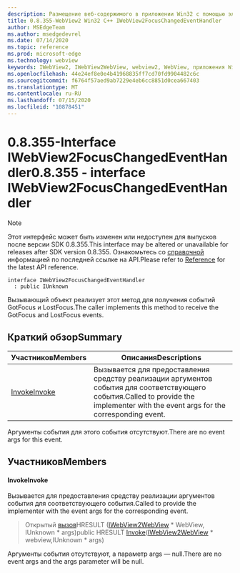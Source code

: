 ```yaml
---
description: Размещение веб-содержимого в приложении Win32 с помощью элемента управления Microsoft Edge WebView2
title: 0.8.355-WebView2 Win32 C++ IWebView2FocusChangedEventHandler
author: MSEdgeTeam
ms.author: msedgedevrel
ms.date: 07/14/2020
ms.topic: reference
ms.prod: microsoft-edge
ms.technology: webview
keywords: IWebView2, IWebView2WebView, webview2, WebView, приложения Win32, Win32, EDGE
ms.openlocfilehash: 44e24ef8e0e4b41968835ff7cd70fd9904482c6c
ms.sourcegitcommit: f6764f57aed9ab7229e4eb6cc8851d0cea667403
ms.translationtype: MT
ms.contentlocale: ru-RU
ms.lasthandoff: 07/15/2020
ms.locfileid: "10878451"
---
```

# <span data-ttu-id="0612d-104">0.8.355-Interface IWebView2FocusChangedEventHandler</span><span class="sxs-lookup"><span data-stu-id="0612d-104">0.8.355 - interface IWebView2FocusChangedEventHandler</span></span> 

> [!NOTE]
> <span data-ttu-id="0612d-105">Этот интерфейс может быть изменен или недоступен для выпусков после версии SDK 0.8.355.</span><span class="sxs-lookup"><span data-stu-id="0612d-105">This interface may be altered or unavailable for releases after SDK version 0.8.355.</span></span> <span data-ttu-id="0612d-106">Ознакомьтесь со [справочной](../../../webview2-api-reference.md) информацией по последней ссылке на API.</span><span class="sxs-lookup"><span data-stu-id="0612d-106">Please refer to [Reference](../../../webview2-api-reference.md) for the latest API reference.</span></span>

```
interface IWebView2FocusChangedEventHandler
  : public IUnknown
```

<span data-ttu-id="0612d-107">Вызывающий объект реализует этот метод для получения событий GotFocus и LostFocus.</span><span class="sxs-lookup"><span data-stu-id="0612d-107">The caller implements this method to receive the GotFocus and LostFocus events.</span></span>

## <span data-ttu-id="0612d-108">Краткий обзор</span><span class="sxs-lookup"><span data-stu-id="0612d-108">Summary</span></span>

 <span data-ttu-id="0612d-109">Участников</span><span class="sxs-lookup"><span data-stu-id="0612d-109">Members</span></span>                        | <span data-ttu-id="0612d-110">Описания</span><span class="sxs-lookup"><span data-stu-id="0612d-110">Descriptions</span></span>
--------------------------------|---------------------------------------------
[<span data-ttu-id="0612d-111">Invoke</span><span class="sxs-lookup"><span data-stu-id="0612d-111">Invoke</span></span>](#invoke) | <span data-ttu-id="0612d-112">Вызывается для предоставления средству реализации аргументов события для соответствующего события.</span><span class="sxs-lookup"><span data-stu-id="0612d-112">Called to provide the implementer with the event args for the corresponding event.</span></span>

<span data-ttu-id="0612d-113">Аргументы события для этого события отсутствуют.</span><span class="sxs-lookup"><span data-stu-id="0612d-113">There are no event args for this event.</span></span>

## <span data-ttu-id="0612d-114">Участников</span><span class="sxs-lookup"><span data-stu-id="0612d-114">Members</span></span>

#### <span data-ttu-id="0612d-115">Invoke</span><span class="sxs-lookup"><span data-stu-id="0612d-115">Invoke</span></span> 

<span data-ttu-id="0612d-116">Вызывается для предоставления средству реализации аргументов события для соответствующего события.</span><span class="sxs-lookup"><span data-stu-id="0612d-116">Called to provide the implementer with the event args for the corresponding event.</span></span>

> <span data-ttu-id="0612d-117">Открытый [вызов](#invoke)HRESULT ([IWebView2WebView](IWebView2WebView.md) \* WebView, IUnknown \* args)</span><span class="sxs-lookup"><span data-stu-id="0612d-117">public HRESULT [Invoke](#invoke)([IWebView2WebView](IWebView2WebView.md) \* webview,IUnknown \* args)</span></span>

<span data-ttu-id="0612d-118">Аргументы события отсутствуют, а параметр args — null.</span><span class="sxs-lookup"><span data-stu-id="0612d-118">There are no event args and the args parameter will be null.</span></span>

